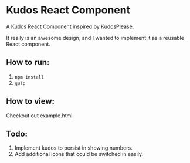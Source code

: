 Kudos React Component
=====================

A Kudos React Component inspired by [KudosPlease](https://github.com/TimPietrusky/KudosPlease).

It really is an awesome design, and I wanted to implement it as a reusable React component.

How to run:
-----------
1. `npm install`
2. `gulp`

How to view:
----------
Checkout out example.html

Todo:
-------
1. Implement kudos to persist in showing numbers.
2. Add additional icons that could be switched in easily.